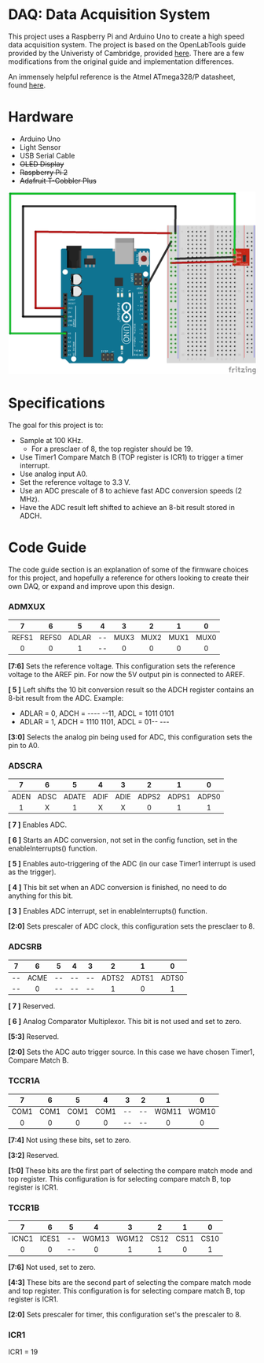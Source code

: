 # DAQ: Data Acquisition System
This project uses a Raspberry Pi and Arduino Uno to create a high speed data acquisition system. The project is based on the OpenLabTools guide provided by the Univeristy of Cambridge, provided [here](http://openlabtools.eng.cam.ac.uk/Resources/Datalog/RPi_Arduino/). There are a few modifications from the original guide and implementation differences.   

An immensely helpful reference is the Atmel ATmega328/P datasheet, found [here](http://ww1.microchip.com/downloads/en/DeviceDoc/Atmel-42735-8-bit-AVR-Microcontroller-ATmega328-328P_Datasheet.pdf).

# Hardware
   * Arduino Uno
   * Light Sensor
   * USB Serial Cable
   * ~~OLED Display~~  
   * ~~Raspberry Pi 2~~
   * ~~Adafruit T-Cobbler Plus~~


   ![alt text](images/Schematic.png)

# Specifications
The goal for this project is to:
- Sample at 100 KHz.
  - For a presclaer of 8, the top register should be 19.
- Use Timer1 Compare Match B (TOP register is ICR1) to trigger a timer interrupt.
- Use analog input A0.
- Set the reference voltage to 3.3 V.
- Use an ADC prescale of 8 to achieve fast ADC conversion speeds (2 MHz).
- Have the ADC result left shifted to achieve an 8-bit result stored in ADCH.

# Code Guide
The code guide section is an explanation of some of the firmware choices for this project, and hopefully a reference for others looking to create their own DAQ, or expand and improve upon this design.
### ADMXUX

|   7  |   6  |   5  |   4  |   3  |   2  |   1  |   0  |
|:----:|:----:|:----:|:----:|:----:|:----:|:----:|:----:|
|REFS1|REFS0|ADLAR|--|MUX3|MUX2|MUX1|MUX0|
|0|0|1|--|0|0|0|0|

**[7:6]** Sets the reference voltage. This configuration sets the reference voltage to the AREF pin. For now the 5V output pin is connected to AREF.

**[ 5 ]** Left shifts the 10 bit conversion result so the ADCH register contains an 8-bit result from the ADC. Example:
* ADLAR = 0, ADCH = ---- --11, ADCL = 1011 0101
* ADLAR = 1, ADCH = 1110 1101, ADCL = 01-- ---

**[3:0]** Selects the analog pin being used for ADC, this configuration sets the pin to A0.

### ADSCRA
|   7  |   6  |   5  |   4  |   3  |   2  |   1  |   0  |
|:----:|:----:|:----:|:----:|:----:|:----:|:----:|:----:|
|ADEN|ADSC|ADATE|ADIF|ADIE|ADPS2|ADPS1|ADPS0|
|1|X|1|X|X|0|1|1

**[ 7 ]** Enables ADC.

**[ 6 ]** Starts an ADC conversion, not set in the config function, set in the enableInterrupts() function.

**[ 5 ]** Enables auto-triggering of the ADC (in our case Timer1 interrupt is used as the trigger).

**[ 4 ]** This bit set when an ADC conversion is finished, no need to do anything for this bit.

**[ 3 ]** Enables ADC interrupt, set in enableInterrupts() function.

**[2:0]** Sets prescaler of ADC clock, this configuration sets the presclaer to 8.

### ADCSRB
|   7  |   6  |   5  |   4  |   3  |   2  |   1  |   0  |
|:----:|:----:|:----:|:----:|:----:|:----:|:----:|:----:|
|--|ACME|--|--|--|ADTS2|ADTS1|ADTS0|
|--|0|--|--|--|1|0|1|

**[ 7 ]** Reserved.

**[ 6 ]** Analog Comparator Multiplexor. This bit is not used and set to zero.

**[5:3]** Reserved.

**[2:0]** Sets the ADC auto trigger source. In this case we have chosen Timer1, Compare Match B.

### TCCR1A
|   7  |   6  |   5  |   4  |   3  |   2  |   1  |   0  |
|:----:|:----:|:----:|:----:|:----:|:----:|:----:|:----:|
|COM1|COM1|COM1|COM1|--|--|WGM11|WGM10|
|0|0|0|0|--|--|0|0

**[7:4]** Not using these bits, set to zero.

**[3:2]** Reserved.

**[1:0]** These bits are the first part of selecting the compare match mode and top register. This configuration is for selecting compare match B, top register is ICR1.

### TCCR1B
|   7  |   6  |   5  |   4  |   3  |   2  |   1  |   0  |
|:----:|:----:|:----:|:----:|:----:|:----:|:----:|:----:|
|ICNC1|ICES1|--|WGM13|WGM12|CS12|CS11|CS10|
|0|0|--|0|1|1|0|1|

**[7:6]** Not used, set to zero.

**[4:3]** These bits are the second part of selecting the compare match mode and top register. This configuration is for selecting compare match B, top register is ICR1.

**[2:0]** Sets prescaler for timer, this configuration set's the prescaler to 8.

### ICR1

ICR1 = 19
